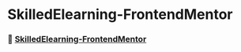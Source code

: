 # SkilledElearning-FrontendMentor

### 🚀 [SkilledElearning-FrontendMentor](https://kevencb.github.io/SkilledElearning-LandingPage-FrontendMentor/)
